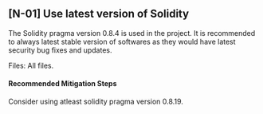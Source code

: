 ## [N-01] Use latest version of Solidity
The Solidity pragma version 0.8.4 is used in the project. It is recommended to always latest stable version of softwares as they would have latest security bug fixes and updates.

Files: All files.

#### Recommended Mitigation Steps
Consider using atleast solidity pragma version 0.8.19.